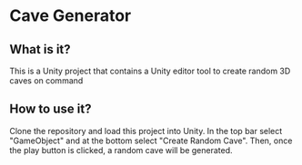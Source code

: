# Cave Generator

## What is it?
This is a Unity project that contains a Unity editor tool to create random 3D caves on command

## How to use it?
Clone the repository and load this project into Unity. In the top bar select "GameObject" and at the bottom select "Create Random Cave".
Then, once the play button is clicked, a random cave will be generated. 

